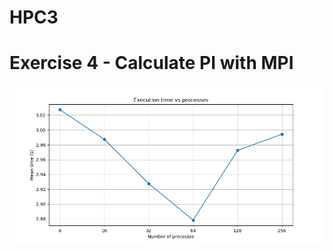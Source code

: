 # HPC3




# Exercise 4 - Calculate PI with MPI
![test1](exercise4/results/ExVsProcess.png "MPI processes vs execution time")





